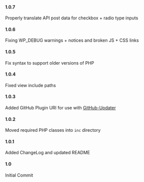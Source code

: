#### 1.0.7
Properly translate API post data for checkbox + radio type inputs

#### 1.0.6
Fixing WP_DEBUG warnings + notices and broken JS + CSS links

#### 1.0.5
Fix syntax to support older versions of PHP

#### 1.0.4
Fixed view include paths

#### 1.0.3
Added GitHub Plugin URI for use with [GitHub-Updater](https://github.com/afragen/github-updater)

#### 1.0.2
Moved required PHP classes into `inc` directory

#### 1.0.1
Added ChangeLog and updated README

#### 1.0
Initial Commit
